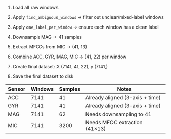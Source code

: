 1. Load all raw windows
2. Apply `find_ambiguous_windows` → filter out unclear/mixed-label windows
3. Apply `one_label_per_window` → ensure each window has a clean label

4. Downsample MAG → 41 samples
5. Extract MFCCs from MIC → (41, 13)
6. Combine ACC, GYR, MAG, MIC → (41, 22) per window
7. Create final dataset: X (7141, 41, 22), y (7141,)
8. Save the final dataset to disk


| Sensor | Windows | Samples | Notes                           |
| ------ | ------- | ------- | ------------------------------- |
| ACC    | 7141    | 41      | Already aligned (3-axis + time) |
| GYR    | 7141    | 41      | Already aligned (3-axis + time) |
| MAG    | 7141    | 62      | Needs downsampling to 41        |
| MIC    | 7141    | 3200    | Needs MFCC extraction (41×13)   |
